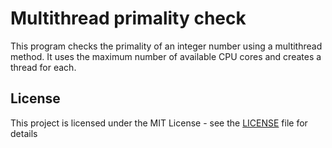 # Multithread primality check

This program checks the primality of an integer number using a multithread method.
It uses the maximum number of available CPU cores and creates a thread for each.

## License

This project is licensed under the MIT License - see the [LICENSE](LICENSE) file for details
